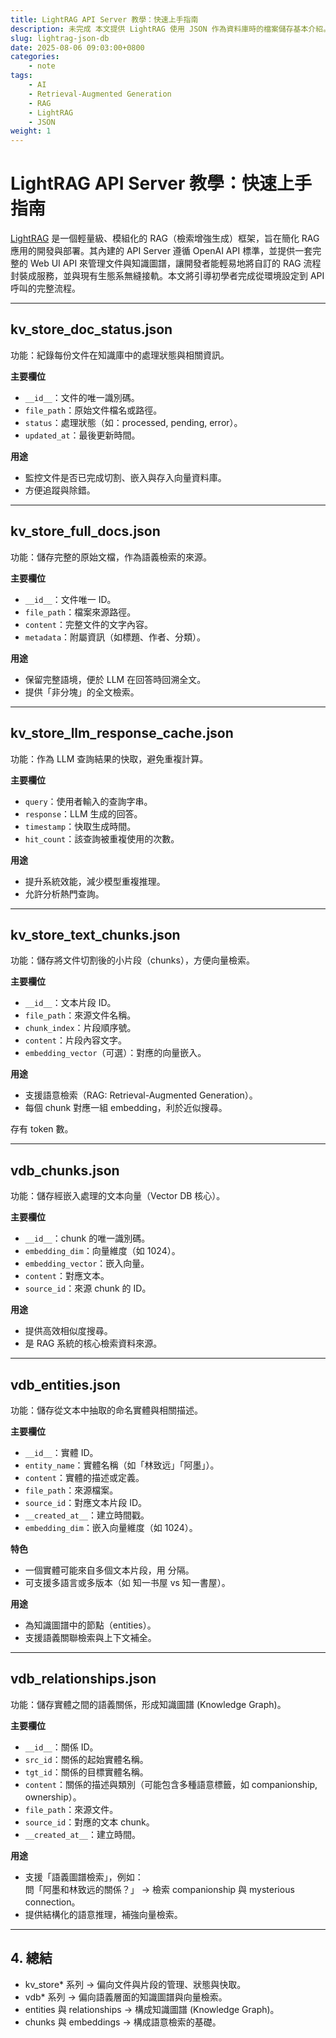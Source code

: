 ```yaml
---
title: LightRAG API Server 教學：快速上手指南
description: 未完成 本文提供 LightRAG 使用 JSON 作為資料庫時的檔案儲存基本介紹。
slug: lightrag-json-db
date: 2025-08-06 09:03:00+0800
categories:
    - note
tags:
    - AI
    - Retrieval-Augmented Generation
    - RAG
    - LightRAG
    - JSON
weight: 1
---
```


# LightRAG API Server 教學：快速上手指南

[LightRAG](https://github.com/HKUDS/LightRAG) 是一個輕量級、模組化的 RAG（檢索增強生成）框架，旨在簡化 RAG 應用的開發與部署。其內建的 API Server 遵循 OpenAI API 標準，並提供一套完整的 Web UI API 來管理文件與知識圖譜，讓開發者能輕易地將自訂的 RAG 流程封裝成服務，並與現有生態系無縫接軌。本文將引導初學者完成從環境設定到 API 呼叫的完整流程。

---



## kv_store_doc_status.json  
功能：紀錄每份文件在知識庫中的處理狀態與相關資訊。

**主要欄位**
* `__id__`：文件的唯一識別碼。
* `file_path`：原始文件檔名或路徑。
* `status`：處理狀態（如：processed, pending, error）。
* `updated_at`：最後更新時間。

**用途**
* 監控文件是否已完成切割、嵌入與存入向量資料庫。
* 方便追蹤與除錯。

---
## kv_store_full_docs.json
功能：儲存完整的原始文檔，作為語義檢索的來源。

**主要欄位**
* `__id__`：文件唯一 ID。
* `file_path`：檔案來源路徑。
* `content`：完整文件的文字內容。
* `metadata`：附屬資訊（如標題、作者、分類）。

**用途**
* 保留完整語境，便於 LLM 在回答時回溯全文。
* 提供「非分塊」的全文檢索。

---

## kv_store_llm_response_cache.json
功能：作為 LLM 查詢結果的快取，避免重複計算。

**主要欄位**
* `query`：使用者輸入的查詢字串。
* `response`：LLM 生成的回答。
* `timestamp`：快取生成時間。
* `hit_count`：該查詢被重複使用的次數。

**用途**

* 提升系統效能，減少模型重複推理。
* 允許分析熱門查詢。

---

## kv_store_text_chunks.json
功能：儲存將文件切割後的小片段（chunks），方便向量檢索。

**主要欄位**
* `__id__`：文本片段 ID。
* `file_path`：來源文件名稱。
* `chunk_index`：片段順序號。
* `content`：片段內容文字。
* `embedding_vector`（可選）：對應的向量嵌入。

**用途**
* 支援語意檢索（RAG: Retrieval-Augmented Generation）。
* 每個 chunk 對應一組 embedding，利於近似搜尋。


存有 token 數。


---

## vdb_chunks.json
功能：儲存經嵌入處理的文本向量（Vector DB 核心）。

**主要欄位**

* `__id__`：chunk 的唯一識別碼。
* `embedding_dim`：向量維度（如 1024）。
* `embedding_vector`：嵌入向量。
* `content`：對應文本。
* `source_id`：來源 chunk 的 ID。

**用途**
* 提供高效相似度搜尋。
* 是 RAG 系統的核心檢索資料來源。

---

## vdb_entities.json
功能：儲存從文本中抽取的命名實體與相關描述。

**主要欄位**
* `__id__`：實體 ID。
* `entity_name`：實體名稱（如「林致远」「阿墨」）。
* `content`：實體的描述或定義。
* `file_path`：來源檔案。
* `source_id`：對應文本片段 ID。
* `__created_at__`：建立時間戳。
* `embedding_dim`：嵌入向量維度（如 1024）。

**特色**
* 一個實體可能來自多個文本片段，用 <SEP> 分隔。
* 可支援多語言或多版本（如 知一书屋 vs 知一書屋）。

**用途**
* 為知識圖譜中的節點（entities）。
* 支援語義關聯檢索與上下文補全。

---

## vdb_relationships.json
功能：儲存實體之間的語義關係，形成知識圖譜 (Knowledge Graph)。

**主要欄位**
* `__id__`：關係 ID。
* `src_id`：關係的起始實體名稱。
* `tgt_id`：關係的目標實體名稱。
* `content`：關係的描述與類別（可能包含多種語意標籤，如 companionship, ownership）。
* `file_path`：來源文件。
* `source_id`：對應的文本 chunk。
* `__created_at__`：建立時間。

**用途**
* 支援「語義圖譜檢索」，例如：  
  問「阿墨和林致远的關係？」 → 檢索 companionship 與 mysterious connection。
* 提供結構化的語意推理，補強向量檢索。

---

## 4. 總結
* kv_store* 系列 → 偏向文件與片段的管理、狀態與快取。
* vdb* 系列 → 偏向語義層面的知識圖譜與向量檢索。
* entities 與 relationships → 構成知識圖譜 (Knowledge Graph)。
* chunks 與 embeddings → 構成語意檢索的基礎。
